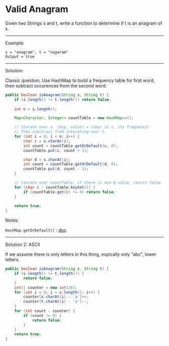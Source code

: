 # Valid Anagram

Given two Strings s and t, write a function to determine if t is an anagram of s.

---

Example:

```
s = "anagram", t = "nagaram"
Output = true
```

---

Solution:

Classic question, Use HashMap to build a frequency table for first word, then subtract occurences from the second word.

```java
public boolean isAnagram(String s, String t) {
    if (s.length() != t.length()) return false;
    
    int n = s.length();

    Map<Character, Integer> countTable = new HashMap<>();

    // Iterate over s. (key, value) = (char in s, its frequency)
    // Then substract from interating over t.
    for (int i = 0; i < n; i++) {
        char c = s.charAt(i);
        int count = countTable.getOrDefault(c, 0);
        countTable.put(c, count + 1);

        char d = s.charAt(i);
        int count = countTable.getOrDefault(d, 0);
        countTable.put(d, count - 1);
    }

    // Iterate over countTable, if there is non-0 value, return false
    for (char c : countTable.keySet()) {
        if (countTable.get(c) != 0) return false;
    }
    
    return true;
}
```

Notes:

`HashMap.getOrDefault()` : [doc](https://docs.oracle.com/javase/8/docs/api/java/util/HashMap.html#getOrDefault-java.lang.Object-V-)


---

Solution 2: ASCII

If we assume there is only letters in this thing, espically only "abc", lower letters.

```java
public boolean isAnagram(String s, String t) {
    if (s.length() != t.length()) {
        return false;
    }
    int[] counter = new int[26];
    for (int i = 0; i < s.length(); i++) {
        counter[s.charAt(i) - 'a']++;
        counter[t.charAt(i) - 'a']--;
    }
    for (int count : counter) {
        if (count != 0) {
            return false;
        }
    }
    return true;
}
```